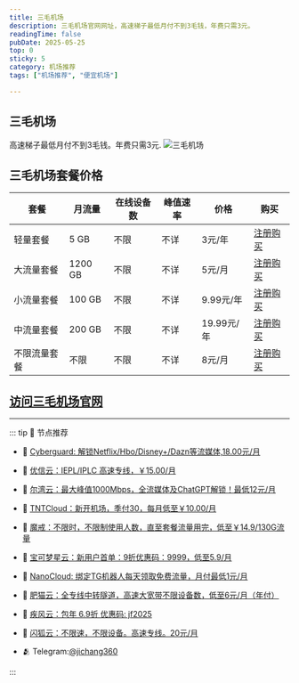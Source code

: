 ```yaml
---
title: 三毛机场
description: 三毛机场官网网址，高速梯子最低月付不到3毛钱，年费只需3元。
readingTime: false
pubDate: 2025-05-25
top: 0
sticky: 5
category: 机场推荐
tags: ["机场推荐", "便宜机场"]

---
```

## 三毛机场
高速梯子最低月付不到3毛钱。年费只需3元.
![三毛机场](/assets/sanmao.jpg "三毛机场")
## 三毛机场套餐价格
| 套餐 | 月流量 | 在线设备数 | 峰值速率 | 价格 | 购买 |
| --- | --- | --- | --- | --- | --- |
| 轻量套餐 | 5 GB | 不限 | 不详 | 3元/年 | [注册购买](https://gw-1.xn--ehqx7tcnnope.com/#/register?code=AdIdGx8O) |
| 大流量套餐 | 1200 GB | 不限 |不详 | 5元/月 | [注册购买](https://gw-1.xn--ehqx7tcnnope.com/#/register?code=AdIdGx8O) |
| 小流量套餐 | 100 GB | 不限 | 不详 | 9.99元/年 |  [注册购买](https://gw-1.xn--ehqx7tcnnope.com/#/register?code=AdIdGx8O) |
| 中流量套餐 | 200 GB | 不限 | 不详 | 19.99元/年 |  [注册购买](https://gw-1.xn--ehqx7tcnnope.com/#/register?code=AdIdGx8O) |
|不限流量套餐 | 不限 | 不限 | 不详 | 8元/月 |  [注册购买](https://gw-1.xn--ehqx7tcnnope.com/#/register?code=AdIdGx8O) |
[访问三毛机场官网](https://gw-1.xn--ehqx7tcnnope.com/#/register?code=AdIdGx8O)
---------
---------
::: tip 🎉 节点推荐
- 🚀 [Cyberguard: 解锁Netflix/Hbo/Disney+/Dazn等流媒体,18.00元/月](https://www.cyberguard.best/#/register?code=XsreC0T5)<br>
- 🚀 [优信云：IEPL/IPLC 高速专线，￥15.00/月](https://www.优信云.com/#/register?code=JRtE5uIV)<br>
- 🚀 [尔湾云：最大峰值1000Mbps，全流媒体及ChatGPT解锁！最低12元/月](https://erwan6.net/auth/register?code=BoObCd)<br>
- 🚀 [TNTCloud：新开机场，季付30，每月低至￥10.00/月](https://haibing822.tntvipaff.cc/#/register?code=GtjJVgml)<br>
- 🚀 [魔戒：不限时，不限制使用人数，直至套餐流量用完，低至￥14.9/130G流量](https://mojie.app/#/register?code=sSdtPtLo)<br>
- 🚀 [宝可梦星云：新用户首单：9折优惠码：9999，低至5.9/月 ](https://a.suola.link/pokemon)<br>
- 🚀 [NanoCloud: 绑定TG机器人每天领取免费流量，月付最低1元/月](https://edu.uodoo.bid/auth/register?code=JMiOQDHf)<br>
- 🚀 [肥猫云：全专线中转隧道，高速大宽带不限设备数，低至6元/月（年付）](https://fchb1188.fcvipaff.cc/register?aff=X1vZd2wf)<br>
- 🚀 [疾风云：包年 6.9折 优惠码: jf2025](https://homes.tr25.cn?code=ReCm)<br>
- 🚀 [闪狐云：不限速，不限设备。高速专线。20元/月](https://inv02.ffaff.cc/register?aff=WQApz2pv)

- 🫂 Telegram:[@jichang360](https://t.me/jichang360)

:::
